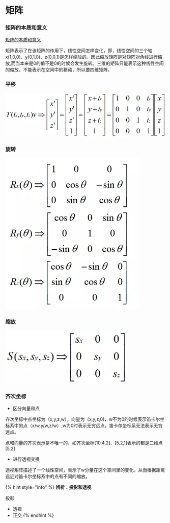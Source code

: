 # 矩阵

### 矩阵的本质和意义

[矩阵的本质和意义](http://www.360doc.com/content/18/0526/17/11935121_757221801.shtml)

矩阵表示了在该矩阵的作用下，线性空间怎样变化，即，线性空间的三个轴x\(1,0,0\)、y\(0,1,0\)、z\(0,0,1\)是怎样缩放的。因此缩放矩阵是对矩阵对角线进行缩放,而当本来是0的值不是0的时候会发生旋转。三维的矩阵只能表示这种线性空间的缩放，不能表示在空间中的移动，所以要四维矩阵。

### 平移

![](../../.gitbook/assets/image%20%2841%29.png)

### 旋转

![](../../.gitbook/assets/image%20%2817%29.png)

### 缩放

![](../../.gitbook/assets/image%20%2852%29.png)

### 齐次坐标

* 区分向量和点

齐次坐标中点坐标为（x,y,z,w），向量为（x,y,z,0\)，w不为0的时候表示笛卡尔坐标系中的点（x/w,y/w,z/w）,w为0时表示无穷远点，笛卡尔坐标系无法表示无穷远点。

点和向量的齐次表示是不唯一的，如齐次坐标\[10,4,2\]、\[5,2,1\]表示的都是二维点\[5,2\]

* 进行透视变换

透视矩阵描述了一个线性空间，表示了w分量在这个空间里的变化，从而根据距离远近对笛卡尔坐标系中的点有不同的缩放。

{% hint style="info" %}
**辨析：投影和透视**

投影

* 透视
* 正交
{% endhint %}





